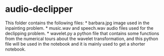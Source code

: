 # audio-declipper

This folder contains the following files:
	* barbara.jpg image used in the inpainting problem.
	* music.wav and speech.wav audio files used for the declipping problem.
	* wavelet.py a python file that contains some functions from the numerical tours about 
	  the wavelet transformation, and this python file will be used in the notebook and it is 
	  mainly used to get a shorter notebook.